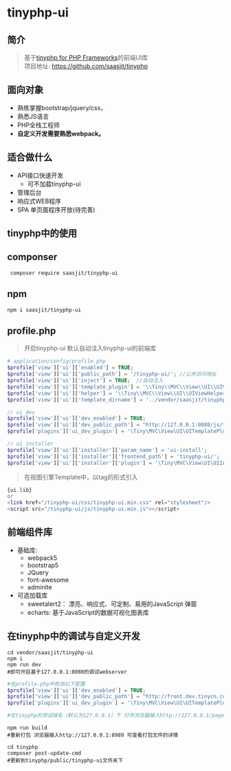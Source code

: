tinyphp-ui
====

简介   
----

> 基于[tinyphp for PHP Frameworks](https://github.com/saasjit/tinyphp)的前端UI库  
> 项目地址: https://github.com/saasjit/tinyphp

面向对象
----
  + 熟练掌握bootstrap/jquery/css，
  + 熟悉JS语言
  + PHP全栈工程师 
  + <b>自定义开发需要熟悉webpack。</b>
 
适合做什么
----
+  API接口快速开发  
    +  可不加载tinyphp-ui
+ 管理后台
+ 响应式WEB程序
+ SPA 单页面程序开放(待完善)

tinyphp中的使用
----
componser
----
```shell
 composer require saasjit/tinyphp-ui
```
npm
---
```shell
npm i saasjit/tinyphp-ui
```
profile.php
----
> 开启tinyphp-ui 默认自动注入tinyphp-ui的前端库   
```php
# application/config/profile.php
$profile['view']['ui']['enabled'] = TRUE;
$profile['view']['ui']['public_path'] = '/tinyphp-ui/'; //公共访问地址
$profile['view']['ui']['inject'] = TRUE;  //自动注入
$profile['view']['ui']['template_plugin'] = '\\Tiny\\MVC\\View\\UI\\UIViewTemplatePlugin';
$profile['view']['ui']['helper'] = '\\Tiny\\MVC\\View\\UI\\UIViewHelper';
$profile['view']['ui']['template_dirname'] = '../vendor/saasjit/tinyphp-ui/templates/';

// ui dev
$profile['view']['ui']['dev_enabled'] = TRUE;
$profile['view']['ui']['dev_public_path'] = "http://127.0.0.1:8080/js/tinyphp-ui.js";
$profile['plugins']['ui_dev_plugin'] = '\Tiny\MVC\View\UI\UITemplatePlugin'; //添加调试pages的插件

// ui installer
$profile['view']['ui']['installer']['param_name'] = 'ui-install';
$profile['view']['ui']['installer']['frontend_path'] = 'tinyphp-ui/';     //public目录下的相对安装路径
$profile['view']['ui']['installer']['plugin'] = '\Tiny\MVC\View\UI\UIInstaller';
```

> 在视图引擎Template中，以tag的形式引入
```php
{ui.lib}
or 
<link href="/tinyphp-ui/css/tinyphp-ui.min.css" rel="stylesheet"/>
<script src="/tinyphp-ui/js/tinyphp-ui.min.js"></script>
```

前端组件库
----
+ 基础库:
  + webpack5   
  + bootstrap5   
  + JQuery   
  + font-awesome
  + adminlte
+ 可选加载库 
  + sweetalert2： 漂亮、响应式、可定制、易用的JavaScript 弹窗
  + echarts: 基于JavaScript的数据可视化图表库

在tinyphp中的调试与自定义开发
----

```shell
cd vendor/saasjit/tinyphp-ui
npm i 
npm run dev
#即可开启基于127.0.0.1:8080的调试webserver
```
```php
#在profile.php中检测以下配置
$profile['view']['ui']['dev_enabled'] = TRUE;
$profile['view']['ui']['dev_public_path'] = "http://front.dev.tinycn.com/js/tinyphp-ui.js";
$profile['plugins']['ui_dev_plugin'] = '\Tiny\MVC\View\UI\UITemplatePlugin'; //添加调试pages的插件

#在tinyphp的测试域名（默认为127.0.0.1）下 打开浏览器输入http://127.0.0.1/pages/index 测试
```
```shell
npm run build
#重新打包 浏览器输入http://127.0.0.1:8989 可查看打包文件的详情

cd tinyphp
composer post-update-cmd 
#更新到tinyphp/public/tinyphp-ui文件夹下
```

